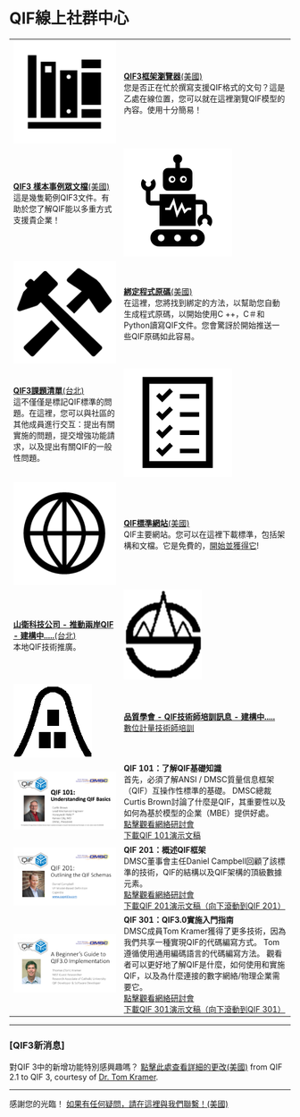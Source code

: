# QIF線上社群中心 

|  |  |
| :---        |     :---      |
| [![](img/docs.png?raw=true)](https://qualityinformationframework.github.io/qif3-browser/qif3.html)   |  [**QIF3框架瀏覽器**(美國)](https://qualityinformationframework.github.io/qif3-browser/qif3.html) <br>您是否正在忙於撰寫支援QIF格式的文句？這是乙處在線位置，您可以就在這裡瀏覽QIF模型的內容。使用十分簡易！ |
| [**QIF3 樣本事例眾文檔**(美國)](https://github.com/QualityInformationFramework/qif-community/tree/master/samples) <br> 這是幾隻範例QIF3文件。有助於您了解QIF能以多重方式支援貴企業！ | [![](img/samples.png?raw=true)](https://github.com/QualityInformationFramework/qif-community/tree/master/samples) |
| [![](img/bindings.png?raw=true)](https://github.com/QualityInformationFramework/qif-community/tree/master/bindings)   | [**綁定程式原碼**(美國)](https://github.com/QualityInformationFramework/qif-community/tree/master/bindings) <br> 在這裡，您將找到綁定的方法，以幫助您自動生成程式原碼，以開始使用C ++，C＃和Python讀寫QIF文件。您會驚訝於開始推送一些QIF原碼如此容易。     |
| [**QIF3課題清單**(台北)](https://github.com/CNS-QIF/QualityInformationFramework.github.io/issues)  <br> 這不僅僅是標記QIF標準的問題。在這裡，您可以與社區的其他成員進行交互：提出有關實施的問題，提交增強功能請求，以及提出有關QIF的一般性問題。   | [![](img/issues.png?raw=true)](https://github.com/QualityInformationFramework/qif-community/issues) |
| [![](img/website.png?raw=true)](http://qifstandards.org/)   | [**QIF標準網站**(美國)](http://qifstandards.org/) <br> QIF主要網站。您可以在這裡下載標準，包括架構和文檔。它是免費的，[開始並獲得它](http://qifstandards.org/download/)! |
| [**山衛科技公司 - 推動兩岸QIF - 建構中.....**(台北)](https://www.samwells.com/bc/)  <br> 本地QIF技術推廣。   | [![](img/samwell.png?raw=true)](https://github.com/QualityInformationFramework/qif-community/issues) |
| [![](img/CSQ.png?raw=true)](http://qifstandards.org/)   | [**品質學會 - QIF技術師培訓訊息 - 建構中.....**](http://www.csq.org.tw/mp.asp?mp=1) <br> [數位計量技術師培訓](http://www.csq.org.tw/mp.asp?mp=1) |
| [![](img/QIF101.png?raw=true)](http://qifstandards.org/)   | **QIF 101：了解QIF基礎知識**  <br> 首先，必須了解ANSI / DMSC質量信息框架（QIF）互操作性標準的基礎。 DMSC總裁Curtis Brown討論了什麼是QIF，其重要性以及如何為基於模型的企業（MBE）提供好處。 <br>  [點擊觀看網絡研討會](https://youtu.be/3vsDCkxfIZg?DMSC=QIFTutorials)  <br> [下載QIF 101演示文稿](https://qifstandards.org/wp-content/uploads/2014/08/QIF-Webinar-PDF-Combined.pdf) |
| [![](img/QIF201.png?raw=true)](https://qualityinformationframework.github.io/qif3-browser/qif3.html)   |  **QIF 201：概述QIF框架** <br>DMSC董事會主任Daniel Campbell回顧了該標準的技術，QIF的結構以及QIF架構的頂級數據元素。<br>  [點擊觀看網絡研討會](https://youtu.be/_OqZzdjB5lo?DMSC=QIFTutorials)  <br> [下載QIF 201演示文稿（向下滾動到QIF 201）](https://qifstandards.org/wp-content/uploads/2014/08/QIF-Webinar-PDF-Combined.pdf) |
| [![](img/QIF301.png?raw=true)](https://qualityinformationframework.github.io/qif3-browser/qif3.html)   |  **QIF 301：QIF3.0實施入門指南** <br>DMSC成員Tom Kramer獲得了更多技術，因為我們共享一種實現QIF的代碼編寫方式。 Tom遵循使用通用編碼語言的代碼編寫方法。 觀看者可以更好地了解QIF是什麼，如何使用和實施QIF，以及為什麼連接的數字網絡/物理企業需要它。<br>  [點擊觀看網絡研討會](https://youtu.be/F-hHwdNUy_M?DMSC=QIFTutorials)  <br> [下載QIF 301演示文稿（向下滾動到QIF 301）](https://qifstandards.org/wp-content/uploads/2014/08/QIF-Webinar-PDF-Combined.pdf) |

---

### [QIF3新消息]

對QIF 3中的新增功能特別感興趣嗎？ [點擊此處查看詳細的更改(美國)](https://qualityinformationframework.github.io/QIF3.0ChangesFrom2.1.pdf) from QIF 2.1 to QIF 3, courtesy of [Dr. Tom Kramer](https://www.nist.gov/people/thomas-kramer). 


---
  
感謝您的光臨！ [如果有任何疑問，請在這裡與我們聯繫！(美國)](https://qifstandards.org/contact/)
